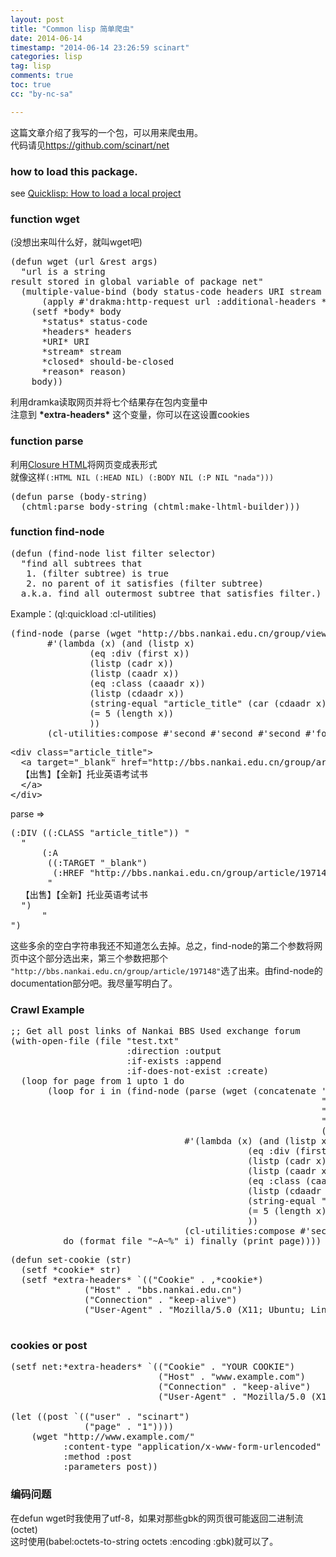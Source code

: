 ```yaml
---
layout: post
title: "Common lisp 简单爬虫"
date: 2014-06-14
timestamp: "2014-06-14 23:26:59 scinart"
categories: lisp
tag: lisp
comments: true
toc: true
cc: "by-nc-sa"

---
```


这篇文章介绍了我写的一个包，可以用来爬虫用。  
代码请见<https://github.com/scinart/net>

### how to load this package.
see [Quicklisp: How to load a local project](http://www.quicklisp.org/beta/faq.html#local-project)

### function wget

(没想出来叫什么好，就叫wget吧)

<pre class="hljs">
(defun wget (url &rest args)
  "url is a string
result stored in global variable of package net"
  (multiple-value-bind (body status-code headers URI stream should-be-closed reason)
      (apply #'drakma:http-request url :additional-headers *extra-headers* :external-format-in :utf-8 args)
    (setf *body* body
	  *status* status-code
	  *headers* headers
	  *URI* URI
	  *stream* stream
	  *closed* should-be-closed
	  *reason* reason)
    body))
</pre>
  利用dramka读取网页并将七个结果存在包内变量中  
  注意到 **\*extra-headers\*** 这个变量，你可以在这设置cookies

### function parse

  利用[Closure HTML](http://common-lisp.net/project/closure/closure-html/)将网页变成表形式  
  就像这样``(:HTML NIL (:HEAD NIL) (:BODY NIL (:P NIL "nada")))``

<pre class="hljs">
(defun parse (body-string)
  (chtml:parse body-string (chtml:make-lhtml-builder)))
</pre>

### function find-node
<pre class="hljs">
(defun (find-node list filter selector)
  "find all subtrees that 
   1. (filter subtree) is true
   2. no parent of it satisfies (filter subtree)
  a.k.a. find all outermost subtree that satisfies filter.)
</pre>

Example：(ql:quickload :cl-utilities)

<pre class="hljs">
(find-node (parse (wget "http://bbs.nankai.edu.cn/group/view/1?page=1"))
	   #'(lambda (x) (and (listp x)
		       (eq :div (first x))
		       (listp (cadr x))
		       (listp (caadr x))
		       (eq :class (caaadr x))
		       (listp (cdaadr x))
		       (string-equal "article_title" (car (cdaadr x)))
		       (= 5 (length x))
		       ))
	   (cl-utilities:compose #'second #'second #'second #'fourth))
</pre>

<pre class="hljs">
&lt;div class="article_title"&gt;
  &lt;a target="_blank" href="http://bbs.nankai.edu.cn/group/article/197148"&gt;
  【出售】【全新】托业英语考试书
  &lt;/a&gt;
&lt;/div&gt;
</pre>

parse =>

<pre class="hljs">
(:DIV ((:CLASS "article_title")) "
  "
      (:A
       ((:TARGET "_blank")
        (:HREF "http://bbs.nankai.edu.cn/group/article/197148"))
       "
  【出售】【全新】托业英语考试书
  ")
      "
")
</pre>

这些多余的空白字符串我还不知道怎么去掉。总之，find-node的第二个参数将网页中这个部分选出来，第三个参数把那个
``"http://bbs.nankai.edu.cn/group/article/197148"``选了出来。由find-node的documentation部分吧。我尽量写明白了。

### Crawl Example

<pre class="hljs">
;; Get all post links of Nankai BBS Used exchange forum
(with-open-file (file "test.txt"
                      :direction :output
                      :if-exists :append
                      :if-does-not-exist :create)
  (loop for page from 1 upto 1 do
       (loop for i in (find-node (parse (wget (concatenate 'string
                                                           "http://bbs.nankai.edu.cn/group/view/"
                                                           "1" ;;Used exchange group
                                                           "?page="
                                                           (write-to-string page))))
                                 #'(lambda (x) (and (listp x)
                                             (eq :div (first x))
                                             (listp (cadr x))
                                             (listp (caadr x))
                                             (eq :class (caaadr x))
                                             (listp (cdaadr x))
                                             (string-equal "article_title" (car (cdaadr x)))
                                             (= 5 (length x))
                                             ))
                                 (cl-utilities:compose #'second #'second #'second #'fourth))
          do (format file "~A~%" i) finally (print page))))
</pre>

<pre class="hljs">
(defun set-cookie (str)
  (setf *cookie* str)
  (setf *extra-headers* `(("Cookie" . ,*cookie*)
			  ("Host" . "bbs.nankai.edu.cn")
			  ("Connection" . "keep-alive")
			  ("User-Agent" . "Mozilla/5.0 (X11; Ubuntu; Linux x86_64; rv:29.0) Gecko/20100101 Firefox/29.0"))))

</pre>

### cookies or post

<pre class="hljs">
(setf net:*extra-headers* `(("Cookie" . "YOUR COOKIE")
                            ("Host" . "www.example.com")
                            ("Connection" . "keep-alive")
                            ("User-Agent" . "Mozilla/5.0 (X11; Ubuntu; Linux x86_64; rv:29.0) Gecko/20100101 Firefox/29.0")))

(let ((post `(("user" . "scinart")
              ("page" . "1"))))
    (wget "http://www.example.com/"
          :content-type "application/x-www-form-urlencoded"
          :method :post
          :parameters post))
</pre>

### 编码问题

在defun wget时我使用了utf-8，如果对那些gbk的网页很可能返回二进制流(octet)  
这时使用(babel:octets-to-string octets :encoding :gbk)就可以了。

